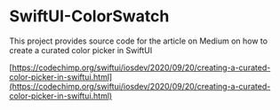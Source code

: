 # SwiftUI-ColorSwatch

This project provides source code for the article on Medium on how to create a curated color picker in SwiftUI

[https://codechimp.org/swiftui/iosdev/2020/09/20/creating-a-curated-color-picker-in-swiftui.html](https://codechimp.org/swiftui/iosdev/2020/09/20/creating-a-curated-color-picker-in-swiftui.html)
